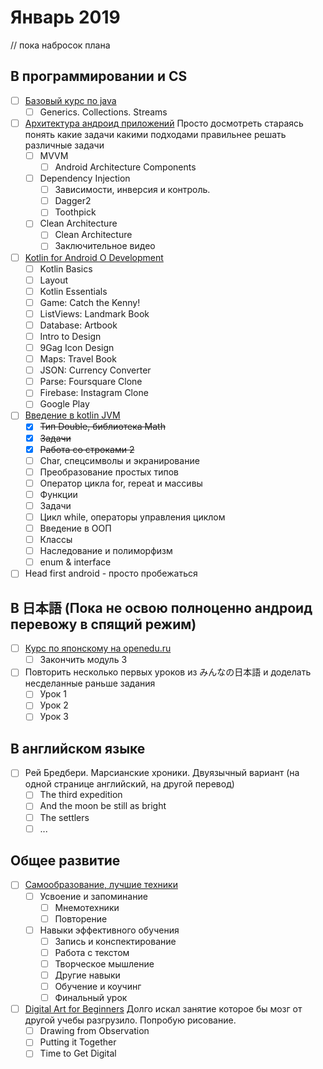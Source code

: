 # Январь 2019 
// пока набросок плана
## В программировании и CS
- [ ] [Базовый курс по java](https://stepik.org/course/187/syllabus)
    - [ ] Generics. Collections. Streams
- [ ] [Архитектура андроид приложений](https://www.coursera.org/learn/android-app-architecture) Просто досмотреть стараясь понять какие задачи какими подходами правильнее решать различные задачи
   - [ ] MVVM
      - [ ] Android Architecture Components
    - [ ] Dependency Injection
      - [ ] Зависимости, инверсия и контроль.
      - [ ] Dagger2
      - [ ] Toothpick
    - [ ] Clean Architecture
      - [ ] Clean Architecture
      - [ ] Заключительное видео
- [ ] [Kotlin for Android O Development](https://www.udemy.com/kotlinandroid/learn/v4/overview)
  - [ ] Kotlin Basics
  - [ ] Layout
  - [ ] Kotlin Essentials
  - [ ] Game: Catch the Kenny!
  - [ ] ListViews: Landmark Book
  - [ ] Database: Artbook
  - [ ] Intro to Design
  - [ ] 9Gag Icon Design
  - [ ] Maps: Travel Book
  - [ ] JSON: Currency Converter
  - [ ] Parse: Foursquare Clone
  - [ ] Firebase: Instagram Clone
  - [ ] Google Play
- [ ] [Введение в kotlin JVM](https://stepik.org/course/5448/syllabus)
  - [x] ~~Тип Double, библиотека Math~~
  - [x] ~~Задачи~~
  - [x] ~~Работа со строками 2~~
  - [ ] Char, спецсимволы и экранирование
  - [ ] Преобразование простых типов
  - [ ] Оператор цикла for, repeat и массивы
  - [ ] Функции
  - [ ] Задачи
  - [ ] Цикл while, операторы управления циклом
  - [ ] Введение в ООП
  - [ ] Классы
  - [ ] Наследование и полиморфизм
  - [ ] enum & interface
- [ ] Head first android - просто пробежаться
## В 日本語 (Пока не освою полноценно андроид перевожу в спящий режим)
- [ ] [Курс по японскому на openedu.ru](https://courses.openedu.ru/courses/course-v1:spbu+JPLANG+fall_2018/info)
    - [ ] Закончить модуль 3 
- [ ] Повторить несколько первых уроков из みんなの日本語 и доделать несделанные раньше задания
    - [ ] Урок 1
    - [ ] Урок 2
    - [ ] Урок 3
## В английском языке
- [ ] Рей Бредбери. Марсианские хроники. Двуязычный вариант (на одной странице английский, на другой перевод)
    - [ ] The third expedition
    - [ ] And the moon be still as bright
    - [ ] The settlers
    - [ ] ...
## Общее развитие
- [ ] [Самообразование, лучшие техники](https://4brain.ru/lnd/?cb=lifelearning)
    - [ ] Усвоение и запоминание
        - [ ] Мнемотехники
        - [ ] Повторение
    - [ ] Навыки эффективного обучения
        - [ ] Запись и конспектирование
        - [ ] Работа с текстом
        - [ ] Творческое мышление
        - [ ] Другие навыки
        - [ ] Обучение и коучинг
        - [ ] Финальный урок
- [ ] [Digital Art for Beginners](https://www.udemy.com/digital-art-101-from-beginner-to-pro) Долго искал занятие которое бы мозг от другой учебы разгрузило. Попробую рисование.
  - [ ] Drawing from Observation
  - [ ] Putting it Together
  - [ ] Time to Get Digital